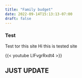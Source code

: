 ```yaml
---
title: "Family budget"
date: 2022-09-14T15:13:13-07:00
draft: false
---
```


### Test ####
Test tor this site
Hi this is tested site

{{< youtube LIFvgrRxdt4 >}}



## JUST UPDATE ###



